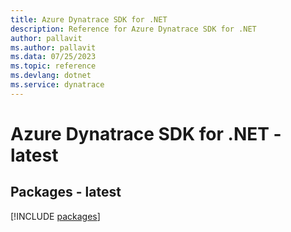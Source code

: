 ```yaml
---
title: Azure Dynatrace SDK for .NET
description: Reference for Azure Dynatrace SDK for .NET
author: pallavit
ms.author: pallavit
ms.data: 07/25/2023
ms.topic: reference
ms.devlang: dotnet
ms.service: dynatrace
---
```

# Azure Dynatrace SDK for .NET - latest
## Packages - latest
[!INCLUDE [packages](dynatrace-index.md)]
